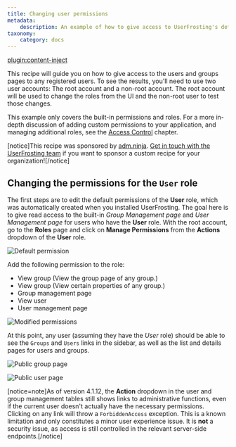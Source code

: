 ```yaml
---
title: Changing user permissions
metadata:
    description: An example of how to give access to UserFrosting's default user and group pages to any registered users. Users are granted additional permissions through their roles.
taxonomy:
    category: docs
---
```

[plugin:content-inject](/modular/_update5.0)

This recipe will guide you on how to give access to the users and groups pages to any registered users. To see the results, you'll need to use two user accounts: The root account and a non-root account. The root account will be used to change the roles from the UI and the non-root user to test those changes.

This example only covers the built-in permissions and roles. For a more in-depth discussion of adding custom permissions to your application, and managing additional roles, see the [Access Control](/users/access-control) chapter.

[notice]This recipe was sponsored by [adm.ninja](https://adm.ninja). [Get in touch with the UserFrosting team](https://chat.userfrosting.com) if you want to sponsor a custom recipe for your organization![/notice]

## Changing the permissions for the `User` role

The first steps are to edit the default permissions of the **User** role, which was automatically created when you installed UserFrosting. The goal here is to give read access to the built-in _Group Management page_ and _User Management page_ for users who have the **User** role. With the root account, go to the **Roles** page and click on **Manage Permissions** from the **Actions** dropdown of the **User** role.

![Default permission](/images/user-group-pages/default-permissions.png)

Add the following permission to the role:

- View group (View the group page of any group.)
- View group (View certain properties of any group.)
- Group management page
- View user
- User management page

![Modified permissions](/images/user-group-pages/new-permissions.png)

At this point, any user (assuming they have the _User_ role) should be able to see the `Groups` and `Users` links in the sidebar, as well as the list and details pages for users and groups.

![Public group page](/images/user-group-pages/result-groups.png)

![Public user page](/images/user-group-pages/result-users.png)

[notice=note]As of version 4.1.12, the **Action** dropdown in the user and group management tables still shows links to administrative functions, even if the current user doesn't actually have the necessary permissions. Clicking on any link will throw a `ForbiddenAccess` exception. This is a known limitation and only constitutes a minor user experience issue. It is **not** a security issue, as access is still controlled in the relevant server-side endpoints.[/notice]
